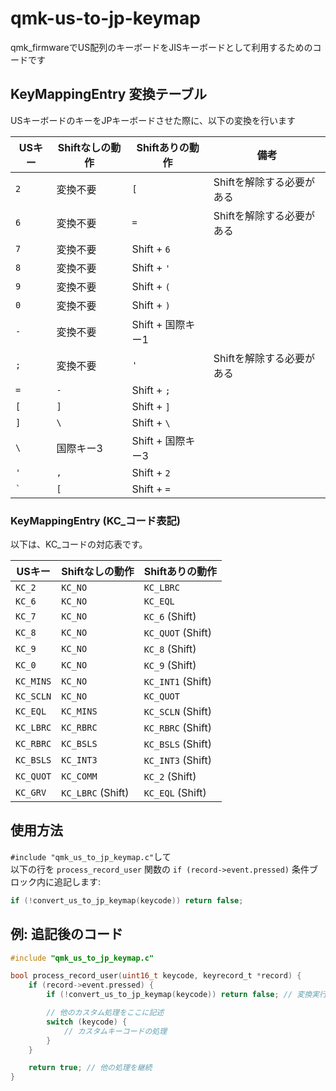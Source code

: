 # qmk-us-to-jp-keymap
qmk_firmwareでUS配列のキーボードをJISキーボードとして利用するためのコードです

## KeyMappingEntry 変換テーブル

USキーボードのキーをJPキーボードさせた際に、以下の変換を行います

| USキー    | Shiftなしの動作 | Shiftありの動作    | 備考                      |
| ------- | ---------- | ------------- | ------------------------- |
| `2`     | 変換不要       | `[`           | Shiftを解除する必要がある   |
| `6`     | 変換不要       | `=`           | Shiftを解除する必要がある   |
| `7`     | 変換不要       | Shift + `6`   |                          |
| `8`     | 変換不要       | Shift + `'`   |                          |
| `9`     | 変換不要       | Shift + `(`   |                          |
| `0`     | 変換不要       | Shift + `)`   |                          |
| `-`     | 変換不要       | Shift + 国際キー1 |                          |
| `;`     | 変換不要       | `'`           | Shiftを解除する必要がある   |
| `=`     | `-`        | Shift + `;`   |                          |
| `[`     | `]`        | Shift + `]`   |                          |
| `]`     | `\`        | Shift + `\`   |                          |
| `\`     | 国際キー3      | Shift + 国際キー3 |                          |
| `'`     | `,`        | Shift + `2`   |                          |
| `` ` `` | `[`        | Shift + `=`   |                          |

### KeyMappingEntry (KC_コード表記)

以下は、KC_コードの対応表です。

| USキー      | Shiftなしの動作      | Shiftありの動作       |
| ----------- | -------------------- | -------------------- |
| `KC_2`      | `KC_NO`              | `KC_LBRC`            |
| `KC_6`      | `KC_NO`              | `KC_EQL`             |
| `KC_7`      | `KC_NO`              | `KC_6` (Shift)       |
| `KC_8`      | `KC_NO`              | `KC_QUOT` (Shift)    |
| `KC_9`      | `KC_NO`              | `KC_8` (Shift)       |
| `KC_0`      | `KC_NO`              | `KC_9` (Shift)       |
| `KC_MINS`   | `KC_NO`              | `KC_INT1` (Shift)    |
| `KC_SCLN`   | `KC_NO`              | `KC_QUOT`            |
| `KC_EQL`    | `KC_MINS`            | `KC_SCLN` (Shift)    |
| `KC_LBRC`   | `KC_RBRC`            | `KC_RBRC` (Shift)    |
| `KC_RBRC`   | `KC_BSLS`            | `KC_BSLS` (Shift)    |
| `KC_BSLS`   | `KC_INT3`            | `KC_INT3` (Shift)    |
| `KC_QUOT`   | `KC_COMM`            | `KC_2` (Shift)       |
| `KC_GRV`    | `KC_LBRC` (Shift)    | `KC_EQL` (Shift)     |

## 使用方法

`#include "qmk_us_to_jp_keymap.c"`して  
以下の行を `process_record_user` 関数の `if (record->event.pressed)` 条件ブロック内に追記します:
   ```c
   if (!convert_us_to_jp_keymap(keycode)) return false;
   ```
   
## 例: 追記後のコード

```c
#include "qmk_us_to_jp_keymap.c"

bool process_record_user(uint16_t keycode, keyrecord_t *record) {
    if (record->event.pressed) {
        if (!convert_us_to_jp_keymap(keycode)) return false; // 変換実行時は処理を終了

        // 他のカスタム処理をここに記述
        switch (keycode) {
            // カスタムキーコードの処理
        }
    }

    return true; // 他の処理を継続
}
```

